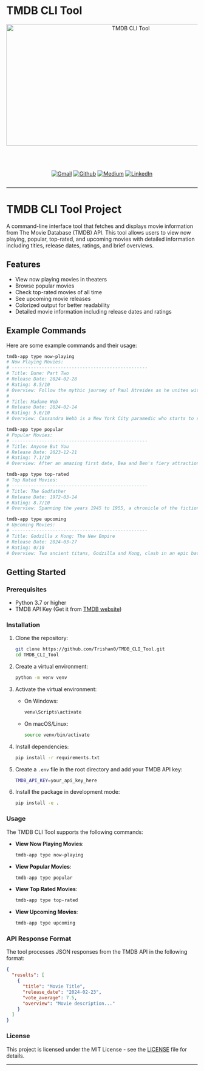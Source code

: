 # TMDB CLI Tool
<div align="center">
    <img src="https://socialify.git.ci/Trishan0/TMDB_CLI_Tool/image?forks=1&issues=1&language=1&name=1&pulls=1&stargazers=1&theme=Auto" alt="TMDB CLI Tool" width="640" height="320" />
</div>
<br><br>
<br>

<div align='center' style=" display: grid;">

  [![Gmail](https://img.shields.io/badge/Gmail-D14836?style=for-the-badge&logo=gmail&logoColor=white)](mailto:sanjanatrishan@gmail.com)
  [![Github](https://img.shields.io/badge/GitHub-100000?style=for-the-badge&logo=github&logoColor=white)](https://github.com/Trishan0)
  [![Medium](https://img.shields.io/badge/Medium-12100E?style=for-the-badge&logo=medium&logoColor=white)](https://medium.com/@trishan-fernando)
  [![LinkedIn](https://img.shields.io/badge/LinkedIn-0077B5?style=for-the-badge&logo=linkedin&logoColor=white)](https://www.linkedin.com/in/trishan-fernando/)
</div>

---

# TMDB CLI Tool Project

A command-line interface tool that fetches and displays movie information from The Movie Database (TMDB) API. This tool allows users to view now playing, popular, top-rated, and upcoming movies with detailed information including titles, release dates, ratings, and brief overviews.

## Features

- View now playing movies in theaters
- Browse popular movies
- Check top-rated movies of all time
- See upcoming movie releases
- Colorized output for better readability
- Detailed movie information including release dates and ratings

## Example Commands

Here are some example commands and their usage:

```bash
tmdb-app type now-playing
# Now Playing Movies:
# --------------------------------------------------
# Title: Dune: Part Two
# Release Date: 2024-02-28
# Rating: 8.5/10
# Overview: Follow the mythic journey of Paul Atreides as he unites with Chani and the Fremen...
#
# Title: Madame Web
# Release Date: 2024-02-14
# Rating: 5.6/10
# Overview: Cassandra Webb is a New York City paramedic who starts to show signs of clairvoyance...

tmdb-app type popular
# Popular Movies:
# --------------------------------------------------
# Title: Anyone But You
# Release Date: 2023-12-21
# Rating: 7.1/10
# Overview: After an amazing first date, Bea and Ben's fiery attraction turns ice cold...

tmdb-app type top-rated
# Top Rated Movies:
# --------------------------------------------------
# Title: The Godfather
# Release Date: 1972-03-14
# Rating: 8.7/10
# Overview: Spanning the years 1945 to 1955, a chronicle of the fictional Italian-American Corleone...

tmdb-app type upcoming
# Upcoming Movies:
# --------------------------------------------------
# Title: Godzilla x Kong: The New Empire
# Release Date: 2024-03-27
# Rating: 0/10
# Overview: Two ancient titans, Godzilla and Kong, clash in an epic battle as humans unravel...
```

## Getting Started

### Prerequisites

- Python 3.7 or higher
- TMDB API Key (Get it from [TMDB website](https://www.themoviedb.org/settings/api))

### Installation

1. Clone the repository:
    ```sh
    git clone https://github.com/Trishan0/TMDB_CLI_Tool.git
    cd TMDB_CLI_Tool
    ```

2. Create a virtual environment:
    ```sh
    python -m venv venv
    ```

3. Activate the virtual environment:
    - On Windows:
        ```sh
        venv\Scripts\activate
        ```
    - On macOS/Linux:
        ```sh
        source venv/bin/activate
        ```

4. Install dependencies:
    ```sh
    pip install -r requirements.txt
    ```

5. Create a `.env` file in the root directory and add your TMDB API key:
    ```sh
    TMDB_API_KEY=your_api_key_here
    ```

6. Install the package in development mode:
    ```sh
    pip install -e .
    ```

### Usage

The TMDB CLI Tool supports the following commands:

- **View Now Playing Movies**: 
    ```sh
    tmdb-app type now-playing
    ```

- **View Popular Movies**: 
    ```sh
    tmdb-app type popular
    ```

- **View Top Rated Movies**: 
    ```sh
    tmdb-app type top-rated
    ```

- **View Upcoming Movies**: 
    ```sh
    tmdb-app type upcoming
    ```

### API Response Format

The tool processes JSON responses from the TMDB API in the following format:

```json
{
  "results": [
    {
      "title": "Movie Title",
      "release_date": "2024-02-23",
      "vote_average": 7.5,
      "overview": "Movie description..."
    }
  ]
}
```

### License

This project is licensed under the MIT License - see the [LICENSE](LICENSE) file for details.

---